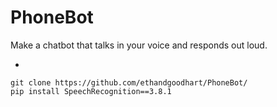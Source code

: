 # PhoneBot

Make a chatbot that talks in your voice and responds out loud.

-

```
git clone https://github.com/ethandgoodhart/PhoneBot/
pip install SpeechRecognition==3.8.1
```
